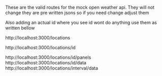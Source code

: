 These are the valid routes for the mock open weather api. 
They will not change they are pre written jsons so if you need change adjust them

Also adding an actual id where you see id wont do anything use them as written bellow

http://localhost:3000/locations

http://localhost:3000/locations/id

http://localhost:3000/locations/id/panels
http://localhost:3000/locations/id/data
http://localhost:3000/locations/interval/data 